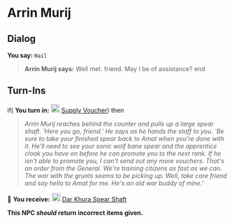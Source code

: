 # Arrin Murij


## Dialog

**You say:** `Hail`



>**Arrin Murij says:** Well met. friend.  May I be of assistance?
end



## Turn-Ins





if( **You turn in:** <img style="background:url(/static/icons/blank_slot.gif);width:20px;height:20px;" src="/static/icons/item_867.png" alt="" /> <a
                                href="/item/6266" data-url="6266" class="tooltip-link link">Supply Voucher</a>) then


>*Arrin Murij reaches behind the counter and pulls up a large spear shaft. 'Here you go, friend.' He says as he hands the staff to you. 'Be sure to take your finished spear back to Amat when you're done with it. He'll need to see your sonic wolf bane spear and the apprentice cloak you have on before he can promote you to the next rank. If he isn't able to promote you, I can't send out any more vouchers. That's an order from the General. We're training citizens as fast as we can. The war with the grunts seems to be picking up. Well, take care friend and say hello to Amat for me. He's an old war buddy of mine.'*


 &#127873; **You receive:**  <img style="background:url(/static/icons/blank_slot.gif);width:20px;height:20px;" src="/static/icons/item_602.png" alt="" /> <a
                                href="/item/6147" data-url="6147" class="tooltip-link link">Dar Khura Spear Shaft</a> 

 

**This NPC *should* return incorrect items given.**
